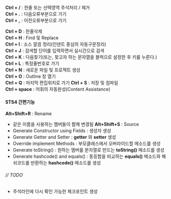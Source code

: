 **Ctrl + /** : 한줄 또는 선택영역 주석처리 / 제거  
**Ctrl + .** : 다음오류부분으로 가기  
**Ctrl + ,** : 이전오류부분으로 가기  
  
**Ctrl + D** : 한줄삭제  
**Ctrl + H** : Find 및 Replace  
**Ctrl + I** : 소스 깔끔 정리(인덴트 중심의 자동구문정리)  
**Ctrl + J** : 검색할 단어를 입력하면서 실시간으로 검색  
**Ctrl + K** : 다음찾기(또는, 찾고자 하는 문자열을 블럭으로 설정한 후 키를 누른다.)  
**Ctrl + L** : 특정줄번호로 가기  
**Ctrl + N** : 새로운 파일 및 프로젝트 생성  
**Ctrl + O** : Outline 창 열기  
**Ctrl + Q** : 마지막 편집위치로 가기
**Ctrl + S** : 저장 및 컴파일  
**Ctrl + space** : 어휘의 자동완성(Content Assistance)

#### STS4 간편기능
__Alt+Shift+R__ : Rename
- 같은 이름을 사용하는 멤버들이 함께 변경됨
__Alt+Shift+S__ : Source
- Generate Constructor using Fields : 생성자 생성
- Generate Getter and Setter : **getter** 와 **setter** 생성
- Override implement Methods : 부모클래스에서 오버라이드할 메소드를 생성
- Generate toString() : 원하는 멤버를 문자열로 만드는 **toString()** 메소드를 생성
- Generate hashcode() and equals() : 동등함을 비교하는 **equals()** 메소드와 해쉬코드를 반환하는 **hashcode()** 메소드를 생성

###### // TODO
- 주석라인에 다시 확인 가능한 체크포인트 생성